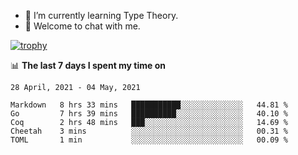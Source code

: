 <!--
### Hi there 👋

- 🤔 I was learning formal verification with Coq formally, but want to **build things** now.
- 😬 I am broadly interested in **computer systems** and **programming languages** (just a beginner 🥺).
- 🤩 (I hope I can) code for fun!

<img src="https://github-readme-stats.vercel.app/api?username=xxchan&show_icons=true&icon_color=0366d6&text_color=24292e&bg_color=ffffff&hide_title=true" />

---
-->


- 🌱 I’m currently learning Type Theory.
- 💬 Welcome to chat with me.


[![trophy](https://github-profile-trophy.vercel.app/?username=xxchan&theme=flat)](https://github.com/xxchan)


📊 **The last 7 days I spent my time on** 

<!--START_SECTION:waka-->
```text
28 April, 2021 - 04 May, 2021

Markdown   8 hrs 33 mins   ███████████░░░░░░░░░░░░░░   44.81 % 
Go         7 hrs 39 mins   ██████████░░░░░░░░░░░░░░░   40.10 % 
Coq        2 hrs 48 mins   ███░░░░░░░░░░░░░░░░░░░░░░   14.69 % 
Cheetah    3 mins          ░░░░░░░░░░░░░░░░░░░░░░░░░   00.31 % 
TOML       1 min           ░░░░░░░░░░░░░░░░░░░░░░░░░   00.09 %
```
<!--END_SECTION:waka-->

<!--
**xxchan/xxchan** is a ✨ _special_ ✨ repository because its `README.md` (this file) appears on your GitHub profile.

Here are some ideas to get you started:

- 🔭 I’m currently working on ...
- 🌱 I’m currently learning ...
- 👯 I’m looking to collaborate on ...
- 🤔 I’m looking for help with ...
- 💬 Ask me about ...
- 📫 How to reach me: ...
- 😄 Pronouns: ...
- ⚡ Fun fact: ...
-->
